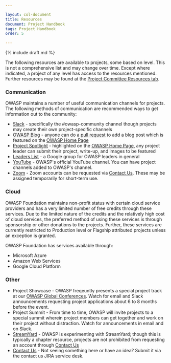 ```yaml
---

layout: col-document
title: Resources
document: Project Handbook
tags: Project Handbook
order: 5

---
```


{% include draft.md %}

The following resources are available to projects, some based on level. This is not a comprehensive list and may change over time. Except where indicated, a project of any level has access to the resources mentioned. Further resources may be found at the [Project Committee Resources tab](https://owasp.org/www-committee-project/#div-resources).

### Communication
OWASP maintains a number of useful communication channels for projects. The following methods of communication are recommended ways to get information out to the community:
- [Slack](https://owasp.org/slack/invite/) - specifically the #owasp-community channel though projects may create their own project-specific channels
- [OWASP Blog](https://owasp.org/news/) - anyone can do a [pull request](https://github.com/OWASP/owasp.github.io/tree/main/_posts) to add a blog post which is featured on the [OWASP Home Page](https://owasp.org/)
- [Project Spotlight](https://owasp.org/projects/spotlight/) - highlighted on the [OWASP Home Page](https://owasp.org/), any project leader can submit their project, write-up, and images to be featured
- [Leaders List](https://groups.google.com/a/owasp.org/g/leaders) - a Google group for OWASP leaders in general
- [YouTube](https://youtube.com/OWASPGLOBAL/) - OWASP's official YouTube channel. You can have project channels added to OWASP's channel.
- [Zoom](https://zoom.us/) - Zoom accounts can be requested via [Contact Us](https://contact.owasp.org/). These may be assigned temporarily for short-term use. 

### Cloud
OWASP Foundation maintains non-profit status with certain cloud service providers and has a very limited number of free credits through these services. Due to the limited nature of the credits and the relatively high cost of cloud services, the preferred method of using these services is through sponsorship or other donations to the projects. Further, these services are currently restricted to Production level or Flagship attributed projects unless an exception is granted.

OWASP Foundation has services available through:
- Microsoft Azure
- Amazon Web Services
- Google Cloud Platform


### Other 
- Project Showcase - OWASP freqeuntly presents a special project track at our [OWASP Global Conferences](https://owasp.org/events/). Watch for email and Slack announcements requesting project applications about 6 to 8 months before the event.
- Project Summit - From time to time, OWASP will invite projects to a special summit wherein project members can get together and work on their project without distraction. Watch for announcements in email and on Slack.
- [StreamYard](https://streamyard.com) - OWASP is experimenting with StreamYard; though this is typically a chapter resource, projects are not prohibited from requesting an account through [Contact Us](https://contact.owasp.org/)
- [Contact Us](https://contact.owasp.org/) - Not seeing something here or have an idea? Submit it via the contact us JIRA service desk.
